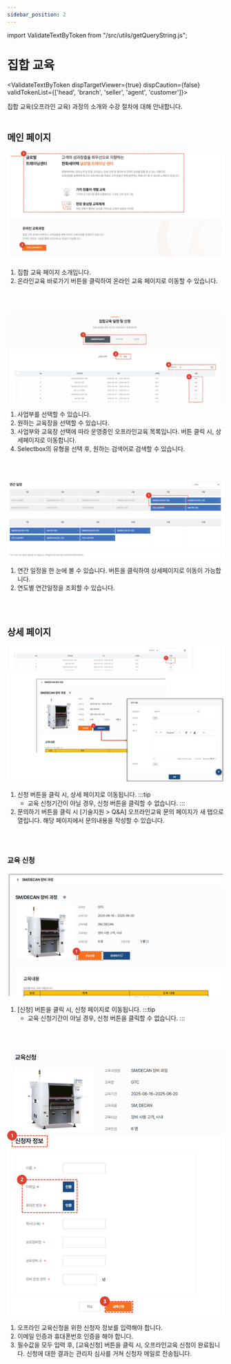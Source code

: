 ```yaml
---
sidebar_position: 2
---
```


import ValidateTextByToken from "/src/utils/getQueryString.js";

# 집합 교육

<ValidateTextByToken dispTargetViewer={true} dispCaution={false} validTokenList={['head', 'branch', 'seller', 'agent', 'customer']}>

집합 교육(오프라인 교육) 과정의 소개와 수강 절차에 대해 안내합니다.
<br/>
<br/>

## 메인 페이지
![006](./img/006.png)
1. 집합 교육 페이지 소개입니다. 
1. 온라인교육 바로가기 버튼을 클릭하여 온라인 교육 페이지로 이동할 수 있습니다. 
<br/>
<br/>

![007](./img/007.png)
1. 사업부를 선택할 수 있습니다.
1. 원하는 교육장을 선택할 수 있습니다.
1. 사업부와 교육장 선택에 따라 운영중인 오프라인교육 목록입니다. 버튼 클릭 시, 상세페이지로 이동합니다. 
1. Selectbox의 유형을 선택 후, 원하는 검색어로 검색할 수 있습니다.
<br/>
<br/>

![008](./img/008.png)
1. 연간 일정을 한 눈에 볼 수 있습니다. 버튼을 클릭하여 상세페이지로 이동이 가능합니다. 
1. 연도별 연간일정을 조회할 수 있습니다. 
<br/>
<br/>

## 상세 페이지
![009](./img/009.png)
1. 신청 버튼을 클릭 시, 상세 페이지로 이동됩니다. 
    :::tip
    - 교육 신청기간이 아닐 경우, 신청 버튼을 클릭할 수 없습니다. 
    :::
1. 문의하기 버튼을 클릭 시 [기술지원 > Q&A] 오프라인교육 문의 페이지가 새 탭으로 열립니다. 해당 페이지에서 문의내용을 작성할 수 있습니다.
<br/>
<br/>

### 교육 신청
![010](./img/010.png)
1. [신청] 버튼을 클릭 시, 신청 페이지로 이동됩니다. 
    :::tip
    - 교육 신청기간이 아닐 경우, 신청 버튼을 클릭할 수 없습니다. 
    :::
<br/>
<br/>

![011](./img/011.png)
1. 오프라인 교육신청을 위한 신청자 정보를 입력해야 합니다.
1. 이메일 인증과 휴대폰번호 인증을 해야 합니다.
1. 필수값을 모두 입력 후, [교육신청] 버튼을 클릭 시, 오프라인교육 신청이 완료됩니다. 신청에 대한 결과는 관리자 심사를 거쳐 신청자 메일로 전송됩니다. 
</ValidateTextByToken>